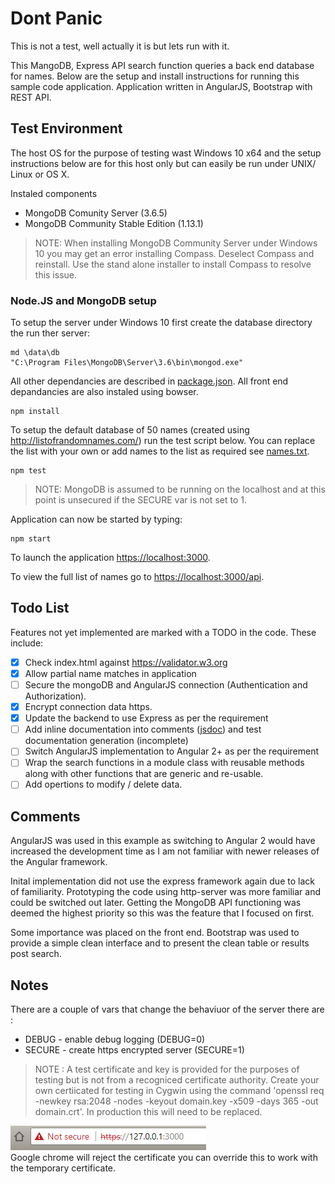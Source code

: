 # Dont Panic
This is not a test, well actually it is but lets run with it.

This MangoDB, Express API search function queries a back end database for names. Below are the setup and install instructions for running this sample code application. Application written in AngularJS, Bootstrap with REST API. 

## Test Environment

The host OS for the purpose of testing wast Windows 10 x64 and the setup instructions below are for this host only but can easily be run under UNIX/ Linux or OS X.

Instaled components
* MongoDB Comunity Server (3.6.5)
* MongoDB Community Stable Edition (1.13.1)
> NOTE: When installing MongoDB Community Server under Windows 10 you may get an error installing Compass. Deselect Compass and reinstall. Use the stand alone installer to install Compass to resolve this issue.

### Node.JS and MongoDB setup
To setup the server under Windows 10 first create the database directory the run ther server:
```
md \data\db
"C:\Program Files\MongoDB\Server\3.6\bin\mongod.exe"
```
All other dependancies are described in [package.json](./package.json). All front end depandancies are also instaled using bowser.
```
npm install
```
To setup the default database of 50 names (created using http://listofrandomnames.com/) run the test script below. You can replace the list with your own or add names to the list as required see [names.txt](./names.txt).
```
npm test
```
> NOTE: MongoDB is assumed to be running on the localhost and at this point is unsecured if the SECURE var is not set to 1.

Application can now be started by typing:
```
npm start
```
To launch the application [https://localhost:3000](https://localhost:3000).

To view the full list of names go to [https://localhost:3000/api](https://localhost:3000/api).
## Todo List
Features not yet implemented are marked with a TODO in the code. These include:
- [x] Check index.html against https://validator.w3.org
- [x] Allow partial name matches in application
- [ ] Secure the mongoDB and AngularJS connection (Authentication and Authorization).
- [x] Encrypt connection data https.
- [x] Update the backend to use Express as per the requirement
- [ ] Add inline documentation into comments ([jsdoc](https://www.npmjs.com/package/jsdoc)) and test documentation generation (incomplete)
- [ ] Switch AngularJS implementation to Angular 2+ as per the requirement
- [ ] Wrap the search functions in a module class with reusable methods along with other functions that are generic and re-usable.
- [ ] Add opertions to modify / delete data.

## Comments
AngularJS was used in this example as switching to Angular 2 would have increased the development time as I am not familiar with newer releases of the Angular framework. 

Inital implementation did not use the express framework again due to lack of familiarity. Prototyping the code using http-server was more familiar and could be switched out later. Getting the MongoDB API functioning was deemed the highest priority so this was the feature that I focused on first.

Some importance was placed on the front end. Bootstrap was used to provide a simple clean interface and to present the clean table or results post search.

## Notes
There are a couple of vars that change the behaviuor of the server there are :
* DEBUG - enable debug logging (DEBUG=0)
* SECURE - create https encrypted server (SECURE=1)
> NOTE : A test certificate and key is provided for the purposes of testing but is not from a recogniced certificate authority. Create your own certiicated for testing in Cygwin using the command 'openssl req -newkey rsa:2048 -nodes -keyout domain.key -x509 -days 365 -out domain.crt'. In production this will need to be replaced.

![Not Secure Image](img/secure-error.png)<br>
Google chrome will reject the certificate you can override this to work with the temporary certificate.

